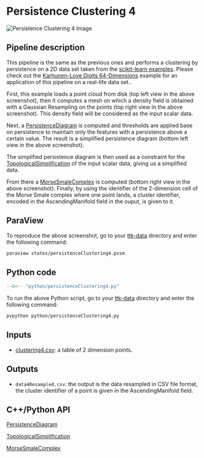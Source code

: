# Persistence Clustering 4 

<!--[![Dragon example video tutorial](https://topology-tool-kit.github.io/img/gallery/dragon.jpg)](https://youtu.be/YVk9vRKIEX8)-->

<!--iframe width="100%" height="420"
src="https://www.youtube.com/embed/YVk9vRKIEX8" frameborder="0"
allowfullscreen></iframe-->

![Persistence Clustering 4 Image](https://topology-tool-kit.github.io/img/gallery/persistenceClustering4.jpeg)

## Pipeline description

This pipeline is the same as the previous ones and performs a clustering by persistence on a 2D data set taken from the [scikit-learn examples](https://scikit-learn.org/stable/modules/clustering.html). Please check out the [Karhunen-Love Digits 64-Dimensions](https://topology-tool-kit.github.io/examples/karhunenLoveDigits64Dimensions/) example for an application of this pipeline on a real-life data set..
<!--This example first loads a triangle mesh from disk.-->
First, this example loads a point cloud from disk (top left view in the above screenshot), then it computes a mesh on which a density field is obtained with a Gaussian Resampling on the points (top right view in the above screenshot). This density field will be considered as the input scalar data.
<!--In a pre-processing, the mesh is smoothed and an elevation function is computed on top of it.-->
<!--Then an elevation function is computed on it, and will be considered as the input scalar data for ou.-->

Next, a [PersistenceDiagram](https://topology-tool-kit.github.io/doc/html/classttkPersistenceDiagram.html) is computed and thresholds are applied base on persistence to maintain only the features with a persistence above a certain value. The result is a simplified persistence diagram (bottom left view in the above screenshot).

The simplified persistence diagram is then used as a constraint for the [TopologicalSimplification](https://topology-tool-kit.github.io/doc/html/classttkTopologicalSimplification.html) of the input scalar data, giving us a simplified data.

From there a [MorseSmaleComplex](https://topology-tool-kit.github.io/doc/html/classttkMorseSmaleComplex.html) is computed (bottom right view in the above screenshot). Finally, by using the identifier of the 2-dimension cell of the Morse Smale complex where one point lands, a cluster identifier, encoded in the AscendingManifold field in the ouput, is given to it.


<!--This simplified data is then used as the input of the computation of [ScalarFieldCriticalPoints](https://topology-tool-kit.github.io/doc/html/classttkScalarFieldCriticalPoints.html) (top left view, above screenshot) and the [ContourTree (FTM)](https://topology-tool-kit.github.io/doc/html/classttkFTMTree.html) (bottom left view, above screenshot).-->

## ParaView
To reproduce the above screenshot, go to your [ttk-data](https://github.com/topology-tool-kit/ttk-data) directory and enter the following command:
``` bash
paraview states/persistenceClustering4.pvsm
```

## Python code

``` python  linenums="1"
--8<-- "python/persistenceClustering4.py"
```

To run the above Python script, go to your [ttk-data](https://github.com/topology-tool-kit/ttk-data) directory and enter the following command:
``` bash
pvpython python/persistenceClustering4.py
```


## Inputs
- [clustering4.csv](https://github.com/topology-tool-kit/ttk-data/blob/dev/clustering4.csv): a table of 2 dimension points.

## Outputs
- `data4Resampled.csv`: the output is the data resampled in CSV file format, the cluster identifier of a point is given in the AscendingManifold field.
<!-- `Segmentation.vtp`: the output Morse Smale complex in VTK file format (bottom right view, above screenshot).-->


## C++/Python API

[PersistenceDiagram](https://topology-tool-kit.github.io/doc/html/classttkPersistenceDiagram.html)

[TopologicalSimplification](https://topology-tool-kit.github.io/doc/html/classttkTopologicalSimplification.html)

[MorseSmaleComplex](https://topology-tool-kit.github.io/doc/html/classttkMorseSmaleComplex.html)
